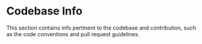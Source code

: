 # Codebase Info

This section contains info pertinent to the codebase and contribution, such as the code conventions and pull request guidelines.